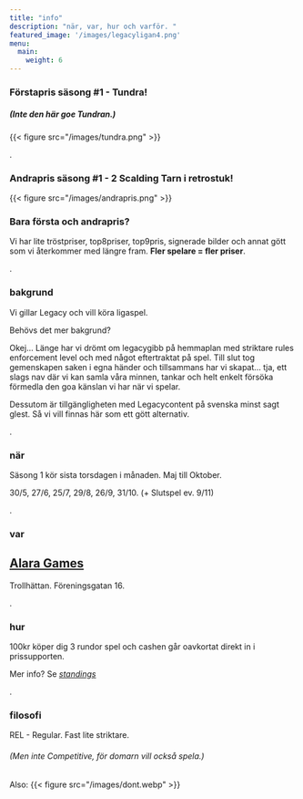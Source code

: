 ```yaml
---
title: "info"
description: "när, var, hur och varför. "
featured_image: '/images/legacyligan4.png'
menu:
  main:
    weight: 6
---
```


### Förstapris säsong #1 - Tundra!
##### (Inte den här goe Tundran.)
{{< figure src="/images/tundra.png" >}}


.

### Andrapris säsong #1 - 2 Scalding Tarn i retrostuk!
{{< figure src="/images/andrapris.png" >}}


### Bara första och andrapris?
Vi har lite tröstpriser, top8priser, top9pris, signerade bilder och annat gött som vi återkommer med längre fram. **Fler spelare = fler priser**.

.


### bakgrund
Vi gillar Legacy och vill köra ligaspel. 

Behövs det mer bakgrund? 

Okej... Länge har vi drömt om legacygibb på hemmaplan med striktare rules enforcement level och med något eftertraktat på spel. Till slut tog gemenskapen saken i egna händer och tillsammans har vi skapat… tja, ett slags nav där vi kan samla våra minnen, tankar och helt enkelt försöka förmedla den goa känslan vi har när vi spelar. 

Dessutom är tillgängligheten med Legacycontent på svenska minst sagt glest. Så vi vill finnas här som ett gött alternativ. 

.

### när
Säsong 1 kör sista torsdagen i månaden. Maj till Oktober.

30/5, 27/6, 25/7, 29/8, 26/9, 31/10. (+ Slutspel ev. 9/11)

.

### var 
[Alara Games](https://www.alaragames.se)
- 
Trollhättan. Föreningsgatan 16.  

.



### hur

100kr köper dig 3 rundor spel och cashen går oavkortat direkt in i prissupporten.

Mer info? Se *[standings](https://legacyligan.se/standings)* 



.

### filosofi 
REL - Regular. Fast lite striktare. 
###### (Men inte Competitive, för domarn vill också spela.)
Also: {{< figure src="/images/dont.webp" >}}